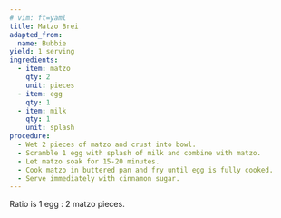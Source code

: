 ```yaml
---
# vim: ft=yaml
title: Matzo Brei
adapted_from:
  name: Bubbie
yield: 1 serving
ingredients:
  - item: matzo
    qty: 2
    unit: pieces
  - item: egg
    qty: 1
  - item: milk
    qty: 1
    unit: splash
procedure:
  - Wet 2 pieces of matzo and crust into bowl.
  - Scramble 1 egg with splash of milk and combine with matzo.
  - Let matzo soak for 15-20 minutes.
  - Cook matzo in buttered pan and fry until egg is fully cooked.
  - Serve immediately with cinnamon sugar.
---
```

Ratio is 1 egg : 2 matzo pieces.